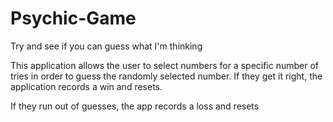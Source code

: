 # Psychic-Game
Try and see if you can guess what I'm thinking

This application allows the user to select numbers for a specific number of tries in order to guess the randomly selected number. If they get it right, the application records a win and resets. 

If they run out of guesses, the app records a loss and resets

